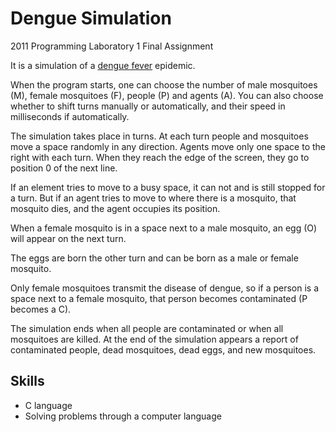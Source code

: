 # Dengue Simulation
2011 Programming Laboratory 1 Final Assignment

It is a simulation of a <a href="https://en.wikipedia.org/wiki/Dengue_fever">dengue fever</a> epidemic.

When the program starts, one can choose the number of male mosquitoes (M), female mosquitoes (F), people (P) and agents (A). You can also choose whether to shift turns manually or automatically, and their speed in milliseconds if automatically.

The simulation takes place in turns. At each turn people and mosquitoes move a space randomly in any direction. Agents move only one space to the right with each turn. When they reach the edge of the screen, they go to position 0 of the next line.

If an element tries to move to a busy space, it can not and is still stopped for a turn. But if an agent tries to move to where there is a mosquito, that mosquito dies, and the agent occupies its position.

When a female mosquito is in a space next to a male mosquito, an egg (O) will appear on the next turn.

The eggs are born the other turn and can be born as a male or female mosquito.

Only female mosquitoes transmit the disease of dengue, so if a person is a space next to a female mosquito, that person becomes contaminated (P becomes a C).

The simulation ends when all people are contaminated or when all mosquitoes are killed. At the end of the simulation appears a report of contaminated people, dead mosquitoes, dead eggs, and new mosquitoes.

## Skills
- C language
- Solving problems through a computer language
